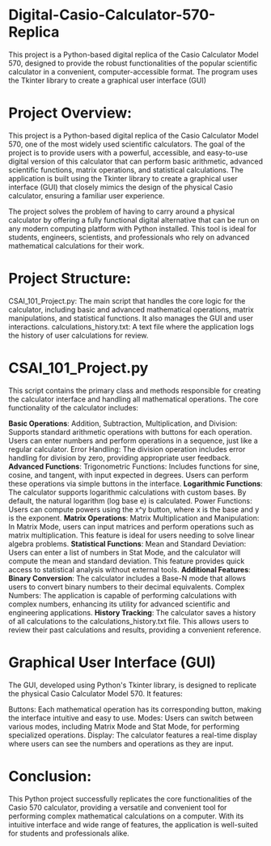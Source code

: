 # Digital-Casio-Calculator-570-Replica
This project is a Python-based digital replica of the Casio Calculator Model 570, designed to provide the robust functionalities of the popular scientific calculator in a convenient, computer-accessible format. The program uses the Tkinter library to create a graphical user interface (GUI) 

# Project Overview:
This project is a Python-based digital replica of the Casio Calculator Model 570, one of the most widely used scientific calculators. The goal of the project is to provide users with a powerful, accessible, and easy-to-use digital version of this calculator that can perform basic arithmetic, advanced scientific functions, matrix operations, and statistical calculations. The application is built using the Tkinter library to create a graphical user interface (GUI) that closely mimics the design of the physical Casio calculator, ensuring a familiar user experience.

The project solves the problem of having to carry around a physical calculator by offering a fully functional digital alternative that can be run on any modern computing platform with Python installed. This tool is ideal for students, engineers, scientists, and professionals who rely on advanced mathematical calculations for their work.

# Project Structure:
CSAI_101_Project.py: The main script that handles the core logic for the calculator, including basic and advanced mathematical operations, matrix manipulations, and statistical functions. It also manages the GUI and user interactions.
calculations_history.txt: A text file where the application logs the history of user calculations for review.




# CSAI_101_Project.py
This script contains the primary class and methods responsible for creating the calculator interface and handling all mathematical operations. The core functionality of the calculator includes:

**Basic Operations**:
Addition, Subtraction, Multiplication, and Division: Supports standard arithmetic operations with buttons for each operation. Users can enter numbers and perform operations in a sequence, just like a regular calculator.
Error Handling: The division operation includes error handling for division by zero, providing appropriate user feedback.
**Advanced Functions**:
Trigonometric Functions: Includes functions for sine, cosine, and tangent, with input expected in degrees. Users can perform these operations via simple buttons in the interface.
**Logarithmic Functions**: The calculator supports logarithmic calculations with custom bases. By default, the natural logarithm (log base e) is calculated.
Power Functions: Users can compute powers using the x^y button, where x is the base and y is the exponent.
**Matrix Operations**:
Matrix Multiplication and Manipulation: In Matrix Mode, users can input matrices and perform operations such as matrix multiplication. This feature is ideal for users needing to solve linear algebra problems.
**Statistical Functions**:
Mean and Standard Deviation: Users can enter a list of numbers in Stat Mode, and the calculator will compute the mean and standard deviation. This feature provides quick access to statistical analysis without external tools.
**Additional Features**:
**Binary Conversion**: The calculator includes a Base-N mode that allows users to convert binary numbers to their decimal equivalents.
Complex Numbers: The application is capable of performing calculations with complex numbers, enhancing its utility for advanced scientific and engineering applications.
**History Tracking**: The calculator saves a history of all calculations to the calculations_history.txt file. This allows users to review their past calculations and results, providing a convenient reference.




# Graphical User Interface (GUI)
The GUI, developed using Python's Tkinter library, is designed to replicate the physical Casio Calculator Model 570. It features:

Buttons: Each mathematical operation has its corresponding button, making the interface intuitive and easy to use.
Modes: Users can switch between various modes, including Matrix Mode and Stat Mode, for performing specialized operations.
Display: The calculator features a real-time display where users can see the numbers and operations as they are input.




# Conclusion:
This Python project successfully replicates the core functionalities of the Casio 570 calculator, providing a versatile and convenient tool for performing complex mathematical calculations on a computer. With its intuitive interface and wide range of features, the application is well-suited for students and professionals alike.
